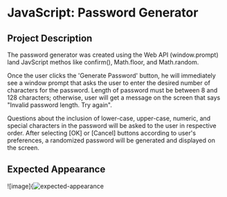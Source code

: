 # JavaScript: Password Generator

## Project Description

The password generator was created using the Web API (window.prompt) land JavScript methos like confirm(), Math.floor, and Math.random.

Once the user clicks the 'Generate Password' button, he will immediately see a window prompt that asks the user to enter the desired number of characters for the password. Length of password must be between 8 and 128 characters; otherwise, user will get a message on the screen that says "Invalid password length. Try again".

Questions about the inclusion of lower-case, upper-case, numeric, and special characters in the password will be asked to the user in respective order. After selecting [OK] or [Cancel] buttons according to user's preferences, a randomized password will be generated and displayed on the screen.

## Expected Appearance

![image]{![expected-appearance](https://user-images.githubusercontent.com/106201440/176556507-6440dcb6-dc5d-4a52-b604-b0bdbed610da.png)
